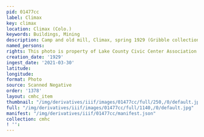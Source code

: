 ```yaml
---
pid: 01477cc
label: Climax
key: climax
location: Climax (Colo.)
keywords: Buildings, Mining
description: Camp and old mill, Climax, spring 1929 (Gribble collection)
named_persons: 
rights: This photo is property of Lake County Civic Center Association.
creation_date: '1929'
ingest_date: '2021-03-30'
latitude: 
longitude: 
format: Photo
source: Scanned Negative
order: '1378'
layout: cmhc_item
thumbnail: "/img/derivatives/iiif/images/01477cc/full/250,/0/default.jpg"
full: "/img/derivatives/iiif/images/01477cc/full/1140,/0/default.jpg"
manifest: "/img/derivatives/iiif/01477cc/manifest.json"
collection: cmhc
! '': 
---
```

